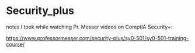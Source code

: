 # Security_plus

notes I took while watching Pr. Messer videos on ComptIA Security+:

https://www.professormesser.com/security-plus/sy0-501/sy0-501-training-course/
